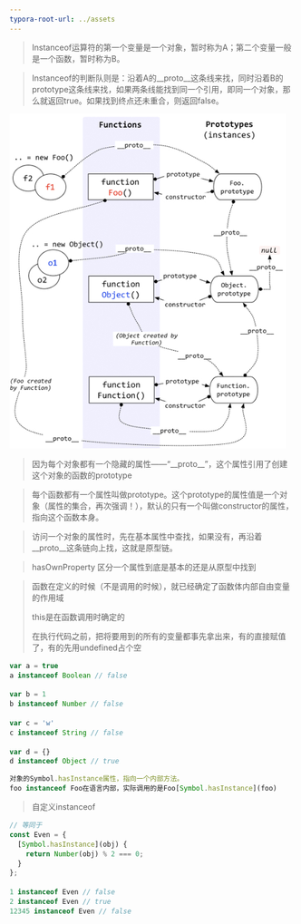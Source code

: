 ```yaml
---
typora-root-url: ../assets
---
```


> Instanceof运算符的第一个变量是一个对象，暂时称为A；第二个变量一般是一个函数，暂时称为B。



> Instanceof的判断队则是：沿着A的\__proto\_\_这条线来找，同时沿着B的prototype这条线来找，如果两条线能找到同一个引用，即同一个对象，那么就返回true。如果找到终点还未重合，则返回false。





![181637013624694](../assets//181637013624694.png)



> 因为每个对象都有一个隐藏的属性——“\__proto\_\_”，这个属性引用了创建这个对象的函数的prototype



> 每个函数都有一个属性叫做prototype。这个prototype的属性值是一个对象（属性的集合，再次强调！），默认的只有一个叫做constructor的属性，指向这个函数本身。



> 访问一个对象的属性时，先在基本属性中查找，如果没有，再沿着_\_proto__这条链向上找，这就是原型链。



> hasOwnProperty 区分一个属性到底是基本的还是从原型中找到



> 函数在定义的时候（不是调用的时候），就已经确定了函数体内部自由变量的作用域
>
> this是在函数调用时确定的
>
> 在执行代码之前，把将要用到的所有的变量都事先拿出来，有的直接赋值了，有的先用undefined占个空



```js
var a = true
a instanceof Boolean // false

var b = 1
b instanceof Number // false

var c = 'w'
c instanceof String // false

var d = {}
d instanceof Object // true
```



```js
对象的Symbol.hasInstance属性，指向一个内部方法。
foo instanceof Foo在语言内部，实际调用的是Foo[Symbol.hasInstance](foo)
```



> 自定义instanceof

```js
// 等同于
const Even = {
  [Symbol.hasInstance](obj) {
    return Number(obj) % 2 === 0;
  }
};

1 instanceof Even // false
2 instanceof Even // true
12345 instanceof Even // false
```



